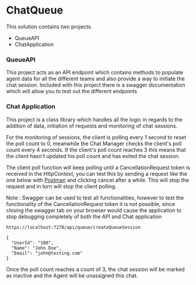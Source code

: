 # ChatQueue

This solution contains two projects. 

- QueueAPI
- ChatApplication

### QueueAPI

This project acts as an API endpoint which contains methods to populate agent data for all the different teams and also provide a way to initiate the chat session.
Included with this project there is a swagger documentation which will allow you to test out the different endpoints

### Chat Application

This project is a class library which handles all the logic in regards to the addition of data, initiation of requests and monitoring of chat sessions.

For the monitoring of sessions, the client is polling every 1 second to reset the poll count to 0, meanwhile the Chat Manager checks the client's poll count every 4 seconds. 
If the client's poll count reaches 3 this means that the client hasn't updated his poll count and has exited the chat session.

The client poll function will keep polling until a CancellationRequest token is received in the HttpContext, you can test this by sending a request like the one below with [Postman](https://www.postman.com/) and clicking cancel after a while. This will stop the request and in turn will stop the client polling. 

Note : Swagger can be used to test all functionalities, however to test the functionality of the CancellationRequest token it is not possible, since closing the swagger tab on your browser would cause the application to stop debugging completely of both the API and Chat application

```
https://localhost:7278/api/queue/createQueueSession
```

```
{
  "UserId": "100",
  "Name": "John Doe",
  "Email": "john@testing.com"
}
```

Once the poll count reaches a count of 3, the chat session will be marked as inactive and the Agent will be unassigned this chat.
